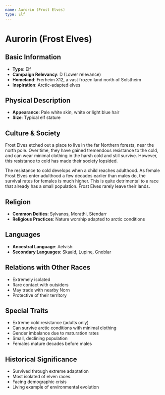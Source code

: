 ```yaml
---
name: Aurorin (Frost Elves)
type: Elf
---
```


# Aurorin (Frost Elves)

## Basic Information
- **Type**: Elf
- **Campaign Relevancy**: D (Lower relevance)
- **Homeland**: Frerheim X12, a vast frozen land north of Solstheim
- **Inspiration**: Arctic-adapted elves

## Physical Description
- **Appearance**: Pale white skin, white or light blue hair
- **Size**: Typical elf stature

## Culture & Society
Frost Elves etched out a place to live in the far Northern forests, near the north pole. Over time, they have gained tremendous resistance to the cold, and can wear minimal clothing in the harsh cold and still survive. However, this resistance to cold has made their society lopsided. 

The resistance to cold develops when a child reaches adulthood. As female Frost Elves enter adulthood a few decades earlier than males do, the survival rates for females is much higher. This is quite detrimental to a race that already has a small population. Frost Elves rarely leave their lands.

## Religion
- **Common Deities**: Sylvanos, Morathi, Stendarr
- **Religious Practices**: Nature worship adapted to arctic conditions

## Languages
- **Ancestral Language**: Aelvish
- **Secondary Languages**: Skaald, Lupine, Gnoblar

## Relations with Other Races
- Extremely isolated
- Rare contact with outsiders
- May trade with nearby Norn
- Protective of their territory

## Special Traits
- Extreme cold resistance (adults only)
- Can survive arctic conditions with minimal clothing
- Gender imbalance due to maturation rates
- Small, declining population
- Females mature decades before males

## Historical Significance
- Survived through extreme adaptation
- Most isolated of elven races
- Facing demographic crisis
- Living example of environmental evolution